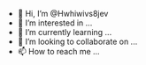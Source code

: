 - 👋 Hi, I’m @Hwhiwivs8jev
- 👀 I’m interested in ...
- 🌱 I’m currently learning ...
- 💞️ I’m looking to collaborate on ...
- 📫 How to reach me ...

<!---
Hwhiwivs8jev/Hwhiwivs8jev is a ✨ special ✨ repository because its `README.md` (this file) appears on your GitHub profile.
You can click the Preview link to take a look at your changes.
--->
